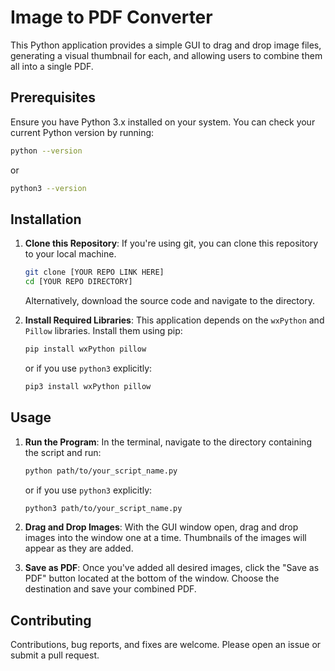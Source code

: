 # Image to PDF Converter

This Python application provides a simple GUI to drag and drop image files, generating a visual thumbnail for each, and allowing users to combine them all into a single PDF.

## Prerequisites

Ensure you have Python 3.x installed on your system. You can check your current Python version by running:
```bash
python --version
```

or

```bash
python3 --version
```

## Installation

1. **Clone this Repository**:
   If you're using git, you can clone this repository to your local machine.
   ```bash
   git clone [YOUR REPO LINK HERE]
   cd [YOUR REPO DIRECTORY]
   ```

   Alternatively, download the source code and navigate to the directory.

2. **Install Required Libraries**:
   This application depends on the `wxPython` and `Pillow` libraries. Install them using pip:
   
   ```bash
   pip install wxPython pillow
   ```

   or if you use `python3` explicitly:
   
   ```bash
   pip3 install wxPython pillow
   ```

## Usage

1. **Run the Program**:
   In the terminal, navigate to the directory containing the script and run:
   
   ```bash
   python path/to/your_script_name.py
   ```

   or if you use `python3` explicitly:

   ```bash
   python3 path/to/your_script_name.py
   ```

2. **Drag and Drop Images**:
   With the GUI window open, drag and drop images into the window one at a time. Thumbnails of the images will appear as they are added.

3. **Save as PDF**:
   Once you've added all desired images, click the "Save as PDF" button located at the bottom of the window. Choose the destination and save your combined PDF.

## Contributing

Contributions, bug reports, and fixes are welcome. Please open an issue or submit a pull request.
